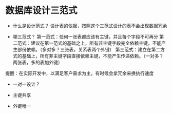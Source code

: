 # 数据库设计三范式

* 什么是设计范式？
  设计表的依据，按照这个三范式设计的表不会出现数据冗余

* 哪三范式？
第一范式：任何一张表都应该有主键，并且每个字段不可再分
第二范式：建议在第一范式的基础之上，所有非主键字段完全依赖主键，不能产生部份依赖。（多对多？三张表，关系表两个外键）
第三范式：建立在第二方式的基础上，所有非主键字段直接依赖主键，不能产生传递依赖。（一对多？两张表，多的表加外键）

提醒：在实际开发中，以满足客户需求为主，有时候会拿冗余来换执行速度

* 一对一设计？

* 主键共享

* 外键唯一